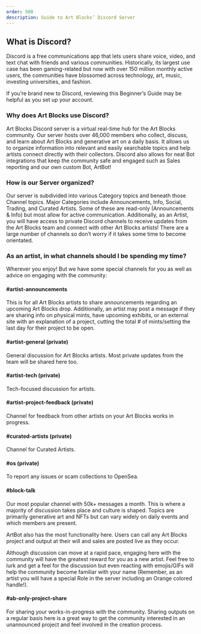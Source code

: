 ```yaml
---
order: 500
description: Guide to Art Blocks’ Discord Server 
---
```


## What is Discord?

Discord is a free communications app that lets users share voice, video, and text chat with friends and various communities. Historically, its largest use case has been gaming-related but now with over 150 million monthly active users, the communities have blossomed across technology, art, music, investing universities, and fashion.

If you’re brand new to Discord, reviewing this Beginner’s Guide may be helpful as you set up your account.

### Why does Art Blocks use Discord?

Art Blocks Discord server is a virtual real-time hub for the Art Blocks community. Our server hosts over 46,000 members who collect, discuss, and learn about Art Blocks and generative art on a daily basis. It allows us to organize information into relevant and easily searchable topics and help artists connect directly with their collectors. Discord also allows for neat Bot integrations that keep the community safe and engaged such as Sales reporting and our own custom Bot, ArtBot!

### How is our Server organized?

Our server is subdivided into various Category topics and beneath those Channel topics. Major Categories include Announcements, Info, Social, Trading, and Curated Artists. Some of these are read-only (Announcements & Info) but most allow for active communication. Additionally, as an Artist, you will have access to private Discord channels to receive updates from the Art Blocks team and connect with other Art Blocks artists! There are a large number of channels so don’t worry if it takes some time to become orientated.

### As an artist, in what channels should I be spending my time?

Wherever you enjoy! But we have some special channels for you as well as advice on engaging with the community:

#### #artist-announcements
This is for all Art Blocks artists to share announcements regarding an upcoming Art Blocks drop. Additionally, an artist may post a message if they are sharing info on physical mints, have upcoming exhibits, or an external site with an explanation of a project, cutting the total # of mints/setting the last day for their project to be open. 

#### #artist-general (private)
General discussion for Art Blocks artists. Most private updates from the team will be shared here too.

#### #artist-tech (private)
Tech-focused discussion for artists. 

#### #artist-project-feedback (private)
Channel for feedback from other artists on your Art Blocks works in progress. 

#### #curated-artists (private)
Channel for Curated Artists. 

#### #os (private)
To report any issues or scam collections to OpenSea.

#### #block-talk
Our most popular channel with 50k+ messages a month. This is where a majority of discussion takes place and culture is shaped. Topics are primarily generative art and NFTs but can vary widely on daily events and which members are present. 

ArtBot also has the most functionality here. Users can call any Art Blocks project and output at their will and sales are posted live as they occur.

Although discussion can move at a rapid pace, engaging here with the community will have the greatest reward for you as a new artist. Feel free to lurk and get a feel for the discussion but even reacting with emojis/GIFs will help the community become familiar with your name (Remember, as an artist you will have a special Role in the server including an Orange colored handle!). 

#### #ab-only-project-share
For sharing your works-in-progress with the community. Sharing outputs on a regular basis here is a great way to get the community interested in an unannounced project and feel involved in the creation process. 

